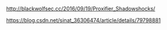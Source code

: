 http://blackwolfsec.cc/2016/09/19/Proxifier_Shadowshocks/

https://blog.csdn.net/sinat_36306474/article/details/79798881